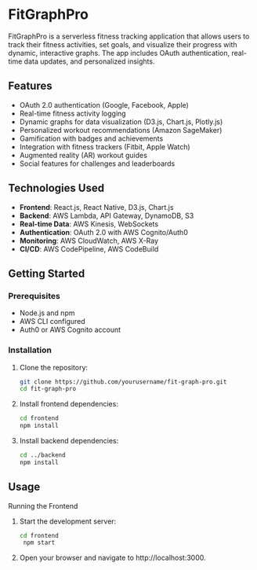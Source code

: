# FitGraphPro

FitGraphPro is a serverless fitness tracking application that allows users to track their fitness activities, set goals, and visualize their progress with dynamic, interactive graphs. The app includes OAuth authentication, real-time data updates, and personalized insights.

## Features

- OAuth 2.0 authentication (Google, Facebook, Apple)
- Real-time fitness activity logging
- Dynamic graphs for data visualization (D3.js, Chart.js, Plotly.js)
- Personalized workout recommendations (Amazon SageMaker)
- Gamification with badges and achievements
- Integration with fitness trackers (Fitbit, Apple Watch)
- Augmented reality (AR) workout guides
- Social features for challenges and leaderboards

## Technologies Used

- **Frontend**: React.js, React Native, D3.js, Chart.js
- **Backend**: AWS Lambda, API Gateway, DynamoDB, S3
- **Real-time Data**: AWS Kinesis, WebSockets
- **Authentication**: OAuth 2.0 with AWS Cognito/Auth0
- **Monitoring**: AWS CloudWatch, AWS X-Ray
- **CI/CD**: AWS CodePipeline, AWS CodeBuild

## Getting Started

### Prerequisites

- Node.js and npm
- AWS CLI configured
- Auth0 or AWS Cognito account

### Installation

1. Clone the repository:
   ```bash
   git clone https://github.com/yourusername/fit-graph-pro.git
   cd fit-graph-pro
   ```
2. Install frontend dependencies:
   ```bash
   cd frontend
   npm install
   ```
3. Install backend dependencies:
   ```bash
   cd ../backend
   npm install
   ```

## Usage

Running the Frontend

1. Start the development server:
   ```bash
   cd frontend
    npm start
   ```
2. Open your browser and navigate to http://localhost:3000.
